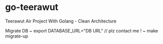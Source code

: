 # go-teerawut

Teerawut Air Project
With Golang - Clean Architecture

Migrate DB 
~ export DATABASE_URL="DB URL" // plz contact me !
~ make migrate-up